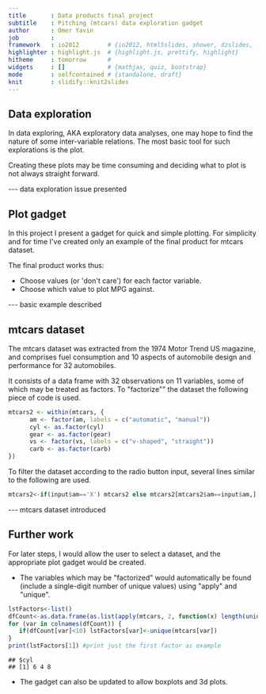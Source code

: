 ```yaml
---
title       : Data products final project
subtitle    : Pitching (mtcars) data exploration gadget
author      : Omer Yavin
job         : 
framework   : io2012        # {io2012, html5slides, shower, dzslides, ...}
highlighter : highlight.js  # {highlight.js, prettify, highlight}
hitheme     : tomorrow      # 
widgets     : []            # {mathjax, quiz, bootstrap}
mode        : selfcontained # {standalone, draft}
knit        : slidify::knit2slides
---
```


<style>
.title-slide {
 background-image: url(http://www.luxurytopics.com/chest/timg/1417692874_luxury-cars-top-10-most-expensive-sport-cars-in-the-world-99.jpg) no-repeat;
 background-size: 100%;
}
.title-slide hgroup > h1, 
.title-slide hgroup > h2,
.title-slide hgroup > p {
  color: #FFFFFF;
  padding-bottom: 1px
}
</style>


## Data exploration

In data exploring, AKA exploratory data analyses, one may hope to find the nature of some inter-variable relations. The most basic tool for such explorations is the plot.

Creating these plots may be time consuming and deciding what to plot is not always straight forward.

--- data exploration issue presented

## Plot gadget

In this project I present a gadget for quick and simple plotting.
For simplicity and for time I've created only an example of the final product for mtcars dataset.

The final product works thus:
- Choose values (or 'don't care') for each factor variable.
- Choose which value to plot MPG against.

--- basic example described

## mtcars dataset

The mtcars dataset was extracted from the 1974 Motor Trend US magazine, and comprises fuel consumption and 10 aspects of automobile design and performance for 32 automobiles.

It consists of a data frame with 32 observations on 11 variables, some of which may be treated as factors.
To "factorize"" the dataset the following piece of code is used.

```r
mtcars2 <- within(mtcars, {
      am <- factor(am, labels = c("automatic", "manual"))
      cyl <- as.factor(cyl)
      gear <- as.factor(gear)
      vs <- factor(vs, labels = c("v-shaped", "straight"))
      carb <- as.factor(carb)
})
```
To filter the dataset according to the radio button input, several lines similar to the following are used.

```r
mtcars2<-if(input$am=='X') mtcars2 else mtcars2[mtcars2$am==input$am,]
```


--- mtcars dataset introduced

## Further work
For later steps, I would allow the user to select a dataset, and the appropriate plot gadget would be created.
- The variables which may be "factorized" would automatically be found (include a single-digit number of unique values) using "apply" and "unique".

```r
lstFactors<-list()
dfCount<-as.data.frame(as.list(apply(mtcars, 2, function(x) length(unique(x)))))
for (var in colnames(dfCount)) {
   if(dfCount[var]<10) lstFactors[var]<-unique(mtcars[var])
}
print(lstFactors[1]) #print just the first factor as example
```

```
## $cyl
## [1] 6 4 8
```
- The gadget can also be updated to allow boxplots and 3d plots.


